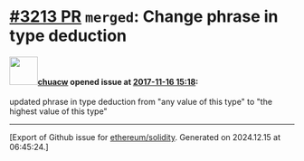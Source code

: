 # [\#3213 PR](https://github.com/ethereum/solidity/pull/3213) `merged`: Change phrase in type deduction

#### <img src="https://avatars.githubusercontent.com/u/1757930?v=4" width="50">[chuacw](https://github.com/chuacw) opened issue at [2017-11-16 15:18](https://github.com/ethereum/solidity/pull/3213):

updated phrase in type deduction from "any value of this type" to "the highest value of this type"




-------------------------------------------------------------------------------



[Export of Github issue for [ethereum/solidity](https://github.com/ethereum/solidity). Generated on 2024.12.15 at 06:45:24.]
